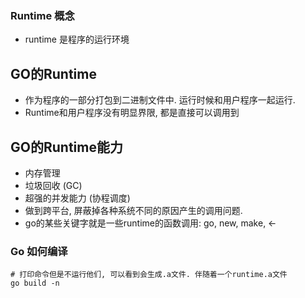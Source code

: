 ### Runtime 概念
-  runtime 是程序的运行环境
## GO的Runtime
- 作为程序的一部分打包到二进制文件中. 运行时候和用户程序一起运行.
- Runtime和用户程序没有明显界限, 都是直接可以调用到
## GO的Runtime能力
- 内存管理
- 垃圾回收 (GC) 
- 超强的并发能力 (协程调度) 
- 做到跨平台, 屏蔽掉各种系统不同的原因产生的调用问题.
- go的某些关键字就是一些runtime的函数调用: go, new, make, <-
### Go 如何编译
```shell
# 打印命令但是不运行他们, 可以看到会生成.a文件. 伴随着一个runtime.a文件
go build -n 
```




